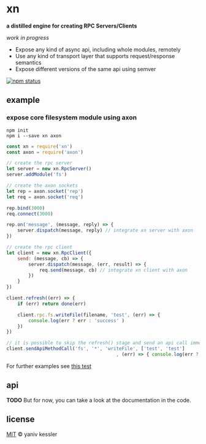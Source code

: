 # xn

**a distilled engine for creating RPC Servers/Clients**

_work in progress_ 

- Expose any kind of async api, including whole modules, remotely
- Use any kind of transport layer that supports request/response semantics
- Expose different versions of the same api using semver

[![npm status](http://img.shields.io/npm/v/xn.svg?style=flat-square)](https://www.npmjs.org/package/xn) 

## example

### expose core filesystem module using axon
```
npm init
npm i --save xn axon
```

```js
const xn = require('xn')
const axon = require('axon')

// create the rpc server
let server = new xn.RpcServer()           
server.addModule('fs')

// create the axon sockets
let rep = axon.socket('rep')
let req = axon.socket('req')

rep.bind(3000)
req.connect(3000)

rep.on('message', (message, reply) => {
    server.dispatch(message, reply) // integrate xn server with axon
})

// create the rpc client
let client = new xn.RpcClient({
    send: (message, cb) => {
        server.dispatch(message, (err, result) => {
            req.send(message, cb) // integrate xn client with axon
        })
    }
})

client.refresh((err) => {
    if (err) return done(err)

    client.rpc.fs.writeFile(filename, 'test', (err) => {
        console.log(err ? err : 'success' )
    })
})

// it is possible to skip the refresh() stage and send an api call immediately:
client.sendApiMethodCall('fs', '*', 'writeFile', ['test', 'test']
                                        , (err) => { console.log(err ? err : 'success' )})
```
For further examples see [this test](/test/integration.test.js)

## api

**TODO**
But for now, you can take a look at the documentation in the code.

[//]: # (start marker for auto doc)

[//]: # (end marker for auto doc)

## license

[MIT](http://opensource.org/licenses/MIT) © yaniv kessler
